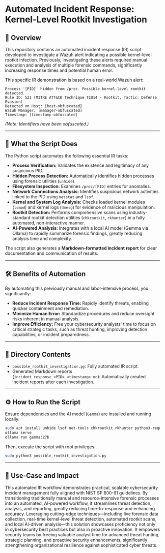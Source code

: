 # Automated Incident Response: Kernel-Level Rootkit Investigation

## 📌 Overview
This repository contains an automated incident response (IR) script developed to investigate a Wazuh alert indicating a possible kernel-level rootkit infection. Previously, investigating these alerts required manual execution and analysis of multiple forensic commands, significantly increasing response times and potential human error.

This specific IR demonstration is based on a real-world Wazuh alert:

```
Process '[PID]' hidden from /proc. Possible kernel-level rootkit detected.
Rule ID: 521 (MITRE ATT&CK Technique T1014 - Rootkit, Tactic: Defense Evasion)
Detected on Host: [host-obfuscated]
Wazuh Manager: [manager-obfuscated]
Timestamp: [timestamp-obfuscated]

```

*(Note: Identifiers have been obfuscated.)*

---

## 🚀 What the Script Does

The Python script automates the following essential IR tasks:

- **Process Verification:** Validates the existence and legitimacy of any suspicious PID.
- **Hidden Process Detection:** Automatically identifies hidden processes using forensic utilities (`unhide`).
- **Filesystem Inspection:** Examines `/proc/[PID]` entries for anomalies.
- **Network Connections Analysis:** Identifies suspicious network activities linked to the PID using `netstat` and `lsof`.
- **Kernel and System Log Analysis:** Checks loaded kernel modules (`lsmod`) and kernel logs (`dmesg`) for evidence of malicious manipulation.
- **Rootkit Detection:** Performs comprehensive scans using industry-standard rootkit detection utilities (`chkrootkit`, `rkhunter`) in a fully automated, non-interactive manner.
- **AI-Powered Analysis:** Integrates with a local AI model (Gemma via Ollama) to rapidly summarize forensic findings, greatly reducing analysis time and complexity.

The script also generates a **Markdown-formatted incident report** for clear documentation and communication of results.

---

## 🛠️ Benefits of Automation

By automating this previously manual and labor-intensive process, you significantly:

- **Reduce Incident Response Time:** Rapidly identify threats, enabling quicker containment and remediation.
- **Minimize Human Error:** Standardize procedures and reduce oversight risks inherent in manual analysis.
- **Improve Efficiency:** Free your cybersecurity analysts' time to focus on critical strategic tasks, such as threat hunting, improving detection capabilities, or incident preparedness.

---

## 📂 Directory Contents
- `possible_rootkit_investigation.py`: Fully automated IR script.
- Generated Markdown reports (`incident_response_<PID>_<timestamp>.md`): Automatically created incident reports after each investigation.

---

## ⚙️ How to Run the Script
Ensure dependencies and the AI model (`Gemma`) are installed and running locally:

```bash
sudo apt install unhide lsof net-tools chkrootkit rkhunter python3-requests
ollama serve
ollama run gemma:27b
```

Then, execute the script with root privileges:

```bash
sudo python3 possible_rootkit_investigation.py
```

---

## 🎯 Use-Case and Impact
This automated IR workflow demonstrates practical, scalable cybersecurity incident management fully aligned with NIST SP 800-61 guidelines. By transitioning traditionally manual and resource-intensive forensic processes into an automated, AI-powered workflow, it streamlines threat detection, analysis, and reporting, greatly reducing time-to-response and enhancing accuracy. Leveraging cutting-edge techniques—including live forensic data collection, real-time kernel-level threat detection, automated rootkit scans, and local AI-driven analysis—this solution showcases proficiency not only in cybersecurity best practices but also in proactive innovation. It empowers security teams by freeing valuable analyst time for advanced threat hunting, strategic planning, and proactive security enhancements, significantly strengthening organizational resilience against sophisticated cyber threats.
